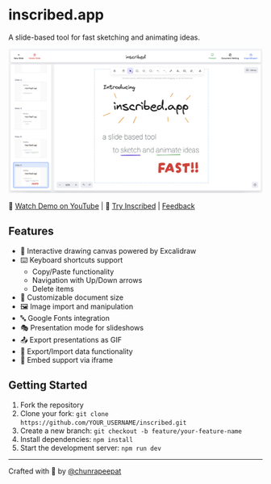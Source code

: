 # inscribed.app

A slide-based tool for fast sketching and animating ideas.

![Inscribed App Interface](./docs/imgs/screenshot.png)

🎥 [Watch Demo on YouTube](https://youtu.be/Aw5mxqPXhKE) | 🚀 [Try Inscribed](https://inscribed.app) | [Feedback](https://github.com/chunrapeepat/inscribed/issues)

## Features

- 🎨 Interactive drawing canvas powered by Excalidraw
- ⌨️ Keyboard shortcuts support
  - Copy/Paste functionality
  - Navigation with Up/Down arrows
  - Delete items
- 📏 Customizable document size
- 🖼️ Image import and manipulation
- 🔤 Google Fonts integration
- 🎭 Presentation mode for slideshows
- 📤 Export presentations as GIF
- 💾 Export/Import data functionality
- 🔗 Embed support via iframe

## Getting Started

1. Fork the repository
2. Clone your fork: `git clone https://github.com/YOUR_USERNAME/inscribed.git`
3. Create a new branch: `git checkout -b feature/your-feature-name`
4. Install dependencies: `npm install`
5. Start the development server: `npm run dev`

---

Crafted with 🧡 by [@chunrapeepat](https://chunrapeepat.com)
